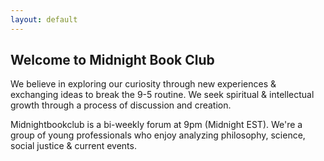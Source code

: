 ```yaml
---
layout: default
---
```


  <h2>Welcome to Midnight Book Club</h2>

We believe in exploring our curiosity through new experiences & exchanging ideas to break the 9-5 routine. We seek spiritual & intellectual growth through a process of discussion and creation.

Midnightbookclub is a bi-weekly forum at 9pm (Midnight EST). We're a group of young professionals who enjoy analyzing philosophy, science, social justice & current events. 